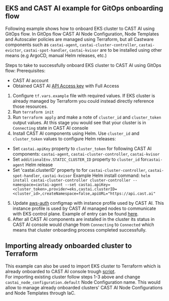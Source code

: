 ## EKS and CAST AI example for GitOps onboarding flow

Following example shows how to onboard EKS cluster to CAST AI using GitOps flow.
In GitOps flow CAST AI Node Configuration, Node Templates and Autoscaler policies are managed using Terraform, but all Castware components such as `castai-agent`, `castai-cluster-controller`, `castai-evictor`, `castai-spot-handler`, `castai-kvisor` are to be installed using other means (e.g ArgoCD, manual Helm releases, etc.)

Steps to take to successfully onboard EKS cluster to CAST AI using GitOps flow:
Prerequisites:
- CAST AI account
- Obtained CAST AI [API Access key](https://docs.cast.ai/docs/authentication#obtaining-api-access-key) with Full Access
1. Configure `tf.vars.example` file with required values. If EKS cluster is already managed by Terraform you could instead directly reference those resources.
2. Run `terraform init`
3. Run `terraform apply` and make a note of `cluster_id` and `cluster_token` output values. At this stage you would see that your cluster is in `Connecting` state in CAST AI console
4. Install CAST AI components using Helm. Use `cluster_id` and `cluster_token` values to configure Helm releases:
- Set `castai.apiKey` property to `cluster_token` for following CAST AI components: `castai-agent`, `castai-cluster-controller`, `castai-kvisor`
- Set `additionalEnv.STATIC_CLUSTER_ID` property to `cluster_id` for`castai-agent` Helm release
- Set 'castai.clusterID' property to for `castai-cluster-controller`, `castai-spot-handler`, `castai-kvisor`
Example Helm install command:
```helm install castai-cluster-controller cluster-controller --namespace=castai-agent --set castai.apiKey=<cluster_token>,provider=eks,castai.clusterID=<cluster_id>,createNamespace=false,apiURL="https://api.cast.ai"```
5. Update [aws-auth](https://docs.aws.amazon.com/eks/latest/userguide/add-user-role.html) configmap with instance profile used by CAST AI. This instance profile is used by CAST AI managed nodes to communicate with EKS control plane.  Example of entry can be found [here](https://github.com/castai/terraform-provider-castai/blob/157babd57b0977f499eb162e9bee27bee51d292a/examples/eks/eks_cluster_assumerole/eks.tf#L28-L38).
6. After all CAST AI components are installed in the cluster its status in CAST AI console would change from `Connecting` to `Connected` which means that cluster onboarding process completed successfully.


## Importing already onboarded cluster to Terraform

This example can also be used to import EKS cluster to Terraform which is already onboarded to CAST AI console trough [script](https://docs.cast.ai/docs/cluster-onboarding#how-it-works).   
For importing existing cluster follow steps 1-3 above and change `castai_node_configuration.default` Node Configuration name.
This would allow to manage already onboarded clusters' CAST AI Node Configurations and Node Templates through IaC.